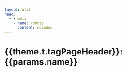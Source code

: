 ```yaml
---
layout: util
head:
  - - meta
    - name: robots
      content: noindex
---
```


<script setup>
import TagPostsList from 'vitepress-sls-blog-tmpl/TagPostsList.vue'
import { useData } from 'vitepress'
import { data } from '../../loadPosts.data.js'
import { PROPS } from "../../../.vitepress/props.js";

const { theme, params, title, page } = useData()
</script>

# {{theme.t.tagPageHeader}}: {{params.name}}

<TagPostsList
  :allPosts="data.posts"
  :curPage="params.page"
  :perPage="PROPS.perPage"
  :paginationMaxItems="theme.paginationMaxItems"
  :tagName="params.name"
  :tagSlug="params.slug"
/>
